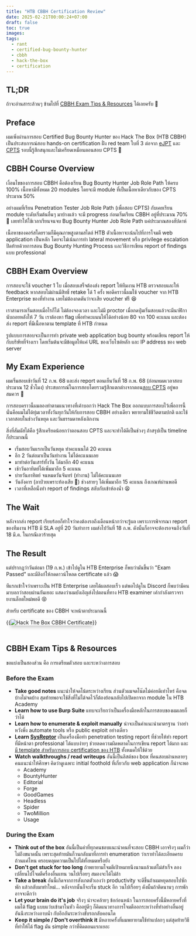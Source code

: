 ```yaml
---
title: "HTB CBBH Certification Review"
date: 2025-02-21T00:00:24+07:00
draft: false
toc: true
images:
tags:
  - rant
  - certified-bug-bounty-hunter
  - cbbh
  - hack-the-box
  - certification
---
```


## TL;DR
ถ้าจะอ่านสาระล้วนๆ ข้ามไปที่ [CBBH Exam Tips & Resources](#cbbh-exam-tips--resources) ได้เลยครับ 🤣

## Preface
ผมเพิ่งผ่านการสอบ Certified Bug Bounty Hunter ของ Hack The Box (HTB CBBH) เป็นประสบการณ์สอบ hands-on certification ฝั่ง red team ใบที่ 3 ต่อจาก [eJPT](/posts/ejpt-certification-review) และ [CPTS](/posts/htb-cpts-certification-review) รอบนี้รู้สึกสนุกและไม่เครียดเหมือนตอนสอบ CPTS 🥳

## CBBH Course Overview
เงื่อนไขของการสอบ CBBH คือต้องเรียน Bug Bounty Hunter Job Role Path ให้ครบ 100% เนื้อหามีทั้งหมด 20 modules โดยจะมี module ที่เป็นเนื้อหาเดียวกับของ CPTS ประมาณ 50%

อย่างผมที่เรียน Penetration Tester Job Role Path (เพื่อสอบ CPTS) กับเคยเรียน module ระดับเริ่มต้นอื่นๆ มาบ้างแล้ว จะมี progress ก่อนเริ่มเรียน CBBH อยู่ที่ประมาณ 70% 🤣 เลยทำให้ใช้เวลาเรียนจนจบ Bug Bounty Hunter Job Role Path แค่ประมาณสองสัปดาห์

เนื้อหาของคอร์สโดยรวมก็มีคุณภาพสูงตามสไตล์ HTB ตัวเนื้อหาจะเน้นไปที่การโจมตี web application เป็นหลัก โดยจะไม่เน้นการทำ lateral movement หรือ privilege escalation ปิดท้ายด้วยการสอน Bug Bounty Hunting Process และวิธีการเขียน report of findings แบบ professional

## CBBH Exam Overview
การสอบจะใช้ voucher 1 ใบ เมื่อสอบเสร็จต้องส่ง report ให้ทีมงาน HTB ตรวจสอบและให้ feedback หากสอบไม่ผ่านมีสิทธิ์ retake ได้ 1 ครั้ง พอดีคราวนี้ผมใช้ voucher จาก HTB Enterprise ของที่ทำงาน เลยไม่ต้องกดดันว่าจะเสีย voucher ฟรี 😆

เราสามารถเริ่มสอบเมื่อไรก็ได้ ไม่ต้องจองเวลา และไม่มี proctor เมื่อกดปุ่มเริ่มสอบแล้วจะมีนาฬิกานับถอยหลังให้ 7 วัน เราต้องหา flag เพื่อทำคะแนนให้ได้อย่างน้อย 80 จาก 100 คะแนน และต้องส่ง report ที่มีเนื้อหาตาม template ที่ HTB กำหนด

รูปแบบการสอบจะเป็นการทำ private web application bug bounty พร้อมเขียน report ให้กับบริษัทที่จ้างเรา โดยเริ่มต้นจะมีข้อมูลให้แค่ URL ของเว็บไซต์หลัก และ IP address ของ web server

## My Exam Experience
ผมเริ่มสอบเช้าวันที่ 12 ก.พ. 68 และส่ง report ตอนเย็นวันที่ 18 ก.พ. 68 (ก่อนหมดเวลาสอบประมาณ 12 ชั่วโมง) ประสบการณ์ในการสอบโดยรวมรู้สึกแตกต่างจากตอน[สอบ CPTS](/posts/htb-cpts-certification-review) อยู่พอสมควร 🤔

การสอบคราวนี้ผมลองทำตามแนวทางที่เค้าบอกว่า Hack The Box ออกแบบการสอบไว้เพื่อการนี้ นั่นคือผมไม่ได้ทุ่มเวลาทั้งวันทุกวันให้กับการสอบ CBBH อย่างเดียว พยายามใช้ชีวิตตามปกติ และใช้เวลาสอบในช่วงวันหยุด และวันธรรมดาหลังเลิกงาน

สิ่งที่สัมผัสได้คือ รู้สึกเครียดน้อยกว่าตอนสอบ CPTS และจะทำได้ดีเป็นช่วงๆ ถ้าสรุปเป็น timeline ก็ประมาณนี้

* เริ่มสอบวันแรกเป็นวันหยุด ทำคะแนนได้ 20 คะแนน
* อีก 2 วันต่อมาเป็นวันทำงาน ไม่ได้คะแนนเลย
* มาทำต่อวันเสาร์ทั้งวัน ได้มาอีก 40 คะแนน
* เช้าวันอาทิตย์ได้เพิ่มมาอีก 5 คะแนน
* บ่ายวันอาทิตย์ จนหมดวันจันทร์ (ทำงาน) ไม่ได้คะแนนเลย 
* วันอังคาร (ลาป่วยเพราะท้องเสีย 💩) ช่วงสายๆ ได้เพิ่มมาอีก 15 คะแนน ถึงเกณฑ์ผ่านพอดี
* เวลาที่เหลือนั่งทำ report of findings สลับกับเข้าห้องน้ำ 😫

## The Wait
หลังจากส่ง report เรียบร้อยก็ทำใจว่าคงต้องรอถึงเดือนหน้ากว่าจะรู้ผล เพราะการพิจารณา report ของทีมงาน HTB มี SLA อยู่ที่ 20 วันทำการ ผมส่งไปวันที่ 18 ก.พ. ดังนั้นก็อาจจะต้องรอจนถึงวันที่ 18 มี.ค. ในกรณีเลวร้ายสุด

## The Result
แต่ปรากฏว่าวันต่อมา (19 ก.พ.) เข้าไปดูใน HTB Enterprise ก็พบว่ามันขึ้นว่า "Exam Passed" และมีลิงก์ให้กดดาวน์โหลด certificate แล้ว 😱 

ทีแรกเข้าใจว่าเพราะเป็น HTB Enterprise เลยได้ผลสอบเร็ว แต่พอไปดูใน Discord ก็พบว่ามีคนมาบอกว่าสอบผ่านกันเยอะ แสดงว่าผมบังเอิญส่งไปตอนที่ทาง HTB examiner เค้ากำลังตรวจรายงานล็อตใหม่พอดี 😝

สำหรับ certificate ของ CBBH จะหน้าตาประมาณนี้

{{<image src="/img/htb-cbbh-certification-review/htb-cbbh-certificate.png" alt="Hack The Box CBBH Certificate" position="center" style="box-shadow: 0 5px 10px 0 rgba(0,0,0,0.2); margin-bottom: 1.5em;">}}

## CBBH Exam Tips & Resources
ขอแบ่งเป็นสองส่วน คือ การเตรียมตัวสอบ และระหว่างการสอบ

### Before the Exam
* **Take good notes** แนะนำให้จดโน้ตระหว่างเรียน ส่วนตัวผมจดโน๊ตไม่ค่อยดีเท่าไหร่ คือจดบ้างไม่จดบ้าง สุดท้ายพอจะใช้สิ่งที่ไม่ได้จดไว้ก็ต้องย้อนกลับไปเปิดหาจาก module ใน HTB Academy
* **Learn how to use Burp Suite** แทบจะเรียกว่าเป็นเครื่องมือหลักในการสอบของผมเลยก็ว่าได้
* **Learn how to enumerate & exploit manually** น่าจะเป็นคำแนะนำมาตรฐาน ว่าอย่าหวังพึ่ง automate tools หรือ public exploit อย่างเดียว
* **Learn [SysReptor](https://github.com/Syslifters/sysreptor)** เป็นเครื่องมือทำ penetration testing report ที่ช่วยให้ทำ report ที่มีหน้าตา professional ได้แบบง่ายๆ ช่วยลดความผิดพลาดในการเขียน report ได้มาก และ[มี template สำหรับการสอบ certification ของ HTB](https://www.hackthebox.com/blog/certification-templates) ทั้งหมดให้ใช้ด้วย
* **Watch walkthroughs / read writeups** อันนี้เป็นลิสต์ของ box ที่คนสอบผ่านหลายๆ คนแนะนำให้ศึกษา คิดว่าดูเฉพาะ initial foothold ที่เกี่ยวกับ web application ก็น่าจะพอ
  * Academy
  * BountyHunter
  * Editorial
  * Forge
  * GoodGames
  * Headless
  * Spider 
  * TwoMillion
  * Usage

### During the Exam
* **Think out of the box** อันนี้เป็นคำที่ทุกคนชอบแนะนำคนที่จะสอบ CBBH เอาจริงๆ ผมก็ว่าไม่ถึงขนาดนั้น เพราะสุดท้ายมันก็วนกลับมาที่การทำ enumeration ว่าเราทำได้ละเอียดครบถ้วนแค่ไหน ครอบคลุมความเป็นไปได้ทั้งหมดหรือยัง
* **Don't get stuck for too long** ถ้าพยายามโจมตีเป้าหมายนึงนานแล้วแต่ไม่สำเร็จ ลองเปลี่ยนไปโจมตีครื่องอื่นแทน วนไปเรื่อยๆ สมองจะได้ไม่ล้า
* **Take a break** อันนี้เกิดจากการสังเกตตัวเองว่า productivity จะดีขึ้นถ้าผมหยุดสอบไปซักพัก แล้วกลับมาทำใหม่... หลังจากนั้นก็จะเริ่ม stuck อีก วนไปเรื่อยๆ ดังนั้นถ้าติดนานๆ การพักอาจจะดีกว่า
* **Let your brain do it's job** จริงๆ น่าจะคล้ายๆ ข้อก่อนหน้า ในการสอบครั้งนี้มีหลายครั้งที่ผมได้ flag แบบแว่บเข้ามาในหัว คืออยู่ดีๆ ก็คิดแนวทางการโจมตีออกระหว่างที่ทำอย่างอื่นอยู่ อันนึงระหว่างอาบน้ำ กับอีกอันระหว่างขับรถกลับคอนโด
* **Keep it simple / Don't overthink it** มีหลายครั้งที่ผมพยายามใช้ท่าแปลกๆ แต่สุดท้ายวิธีที่ทำให้ได้ flag มัน simple กว่าที่คิดตอนแรกเยอะ

